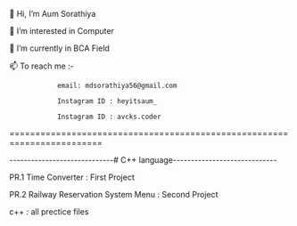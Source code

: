 👋 Hi, I’m Aum Sorathiya

👀 I’m interested in Computer

🌱 I’m currently in BCA Field

📫 To reach me :- 

                email: mdsorathiya56@gmail.com
                
                Instagram ID : heyitsaum_
                
                Instagram ID : avcks.coder
                
========================================================================

-----------------------------# C++ language-----------------------------

PR.1 Time Converter : First Project

PR.2 Railway Reservation System Menu : Second Project

c++ : all prectice files
